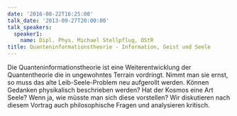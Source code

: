 ```yaml
---
date: '2016-08-22T16:25:00'
talk_date: '2013-09-27T20:00:00'
talk_speakers:
  speaker1:
    name: Dipl. Phys. Michael Stellpflug, OStR
title: Quanteninformationstheorie - Information, Geist und Seele
---
```

Die Quanteninformationstheorie ist eine Weiterentwicklung der Quantentheorie die in ungewohntes Terrain vordringt. Nimmt man sie ernst, so muss das alte Leib-Seele-Problem neu aufgerollt werden. Können Gedanken physikalisch beschrieben werden? Hat der Kosmos eine Art Seele? Wenn ja, wie müsste man sich diese vorstellen? Wir diskutieren nach diesem Vortrag auch philosophische Fragen und analysieren kritisch.